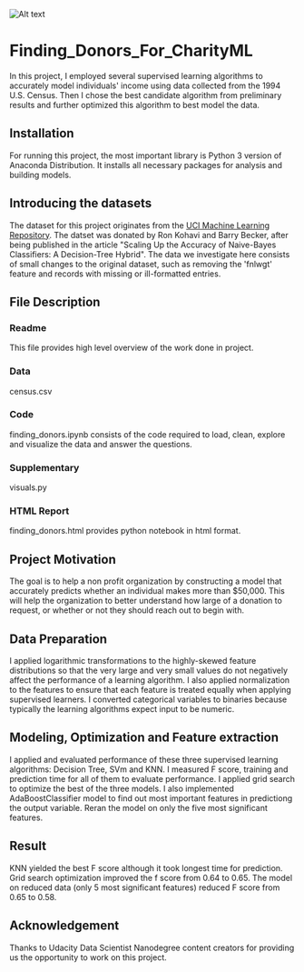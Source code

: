 ![Alt text](https://s3.amazonaws.com/poly-screenshots.angel.co/Project/1a/639856/fdb2121c06e273d1e284f9e6509de99d-original.jpeg?raw=true "Finding Donors for CharityML")
# Finding_Donors_For_CharityML
In this project, I employed several supervised learning algorithms to accurately model individuals' income using data collected from the 1994 U.S. Census. Then I chose the best candidate algorithm from preliminary results and further optimized this algorithm to best model the data.
## Installation
For running this project, the most important library is Python 3 version of Anaconda Distribution. It installs all necessary packages for analysis and building models.
## Introducing the datasets
The dataset for this project originates from the [UCI Machine Learning Repository](https://archive.ics.uci.edu/ml/datasets/Census+Income). The datset was donated by Ron Kohavi and Barry Becker, after being published in the article "Scaling Up the Accuracy of Naive-Bayes Classifiers: A Decision-Tree Hybrid". The data we investigate here consists of small changes to the original dataset, such as removing the 'fnlwgt' feature and records with missing or ill-formatted entries.
## File Description
### Readme
This file provides high level overview of the work done in project.
### Data
census.csv
### Code
finding_donors.ipynb consists of the code required to load, clean, explore and visualize the data and answer the questions.
### Supplementary
visuals.py 
### HTML Report
finding_donors.html provides python notebook in html format.
## Project Motivation
The goal is to help a non profit organization by constructing a model that accurately predicts whether an individual makes more than $50,000. This will help the organization to better understand how large of a donation to request, or whether or not they should reach out to begin with.
## Data Preparation
I applied logarithmic transformations to the highly-skewed feature distributions so that the very large and very small values do not negatively affect the performance of a learning algorithm. I also applied normalization to the features to ensure that each feature is treated equally when applying supervised learners. I converted categorical variables to binaries because typically the learning algorithms expect input to be numeric.
## Modeling, Optimization and Feature extraction
I applied and evaluated performance of these three supervised learning algorithms: Decision Tree, SVm and KNN.  I measured F score, training and prediction time for all of them to evaluate performance. I applied grid search to optimize the best of the three models. I also implemented AdaBoostClassifier model to find out most important features in predictiong the output variable. Reran the model on only the five most significant features.
## Result
KNN yielded the best F score although it took longest time for prediction. Grid search optimization improved the f score from 0.64 to 0.65. The model on reduced data (only 5 most significant features) reduced F score from 0.65 to 0.58.
## Acknowledgement
Thanks to Udacity Data Scientist Nanodegree content creators for providing us the opportunity to work on this project.

